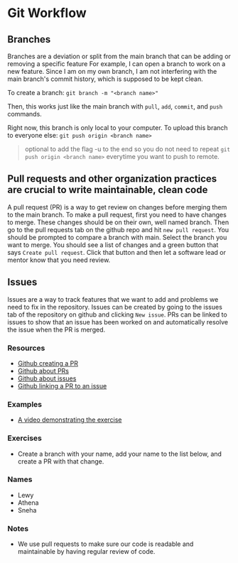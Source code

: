 # Git Workflow

## Branches

Branches are a deviation or split from the main branch that can be adding or removing a specific feature
For example, I can open a branch to work on a new feature. Since I am on my own branch, I am not interfering
with the main branch's commit history, which is supposed to be kept clean.

To create a branch:
`git branch -m "<branch name>"`

Then, this works just like the main branch with `pull`, `add`, `commit`, and `push` commands.

Right now, this branch is only local to your computer. To upload this branch to everyone else:
`git push origin <branch name>`

> optional to add the flag -u to the end so you do not need to repeat `git push origin <branch name>` everytime you want to push to remote.

## Pull requests and other organization practices are crucial to write maintainable, clean code

A pull request (PR) is a way to get review on changes before merging them to the main branch.
To make a pull request, first you need to have changes to merge.
These changes should be on their own, well named branch.
Then go to the pull requests tab on the github repo and hit `new pull request`.
You should be prompted to compare a branch with main.
Select the branch you want to merge.
You should see a list of changes and a green button that says `Create pull request`.
Click that button and then let a software lead or mentor know that you need review.

## Issues

Issues are a way to track features that we want to add and problems we need to fix in the repository.
Issues can be created by going to the issues tab of the repository on github and clicking `New issue`.
PRs can be linked to issues to show that an issue has been worked on and automatically resolve the issue when the PR is merged.

### Resources

- [Github creating a PR](https://docs.github.com/en/pull-requests/collaborating-with-pull-requests/proposing-changes-to-your-work-with-pull-requests/creating-a-pull-request)
- [Github about PRs](https://docs.github.com/en/pull-requests/collaborating-with-pull-requests/proposing-changes-to-your-work-with-pull-requests/about-pull-requests?platform=windows)
- [Github about issues](https://docs.github.com/en/issues/tracking-your-work-with-issues/about-issues)
- [Github linking a PR to an issue](https://docs.github.com/en/issues/tracking-your-work-with-issues/linking-a-pull-request-to-an-issue)

### Examples

- [A video demonstrating the exercise](Assets/PRDemoVideo.mkv)

### Exercises

- Create a branch with your name, add your name to the list below, and create a PR with that change.

### Names

- Lewy
- Athena
- Sneha

### Notes

- We use pull requests to make sure our code is readable and maintainable by having regular review of code.
